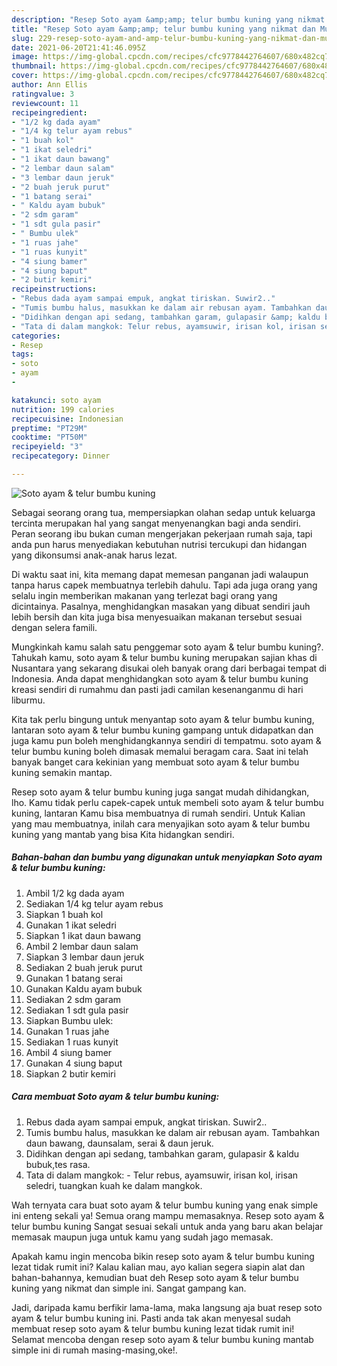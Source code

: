 ```yaml
---
description: "Resep Soto ayam &amp;amp; telur bumbu kuning yang nikmat dan Mudah Dibuat"
title: "Resep Soto ayam &amp;amp; telur bumbu kuning yang nikmat dan Mudah Dibuat"
slug: 229-resep-soto-ayam-and-amp-telur-bumbu-kuning-yang-nikmat-dan-mudah-dibuat
date: 2021-06-20T21:41:46.095Z
image: https://img-global.cpcdn.com/recipes/cfc9778442764607/680x482cq70/soto-ayam-telur-bumbu-kuning-foto-resep-utama.jpg
thumbnail: https://img-global.cpcdn.com/recipes/cfc9778442764607/680x482cq70/soto-ayam-telur-bumbu-kuning-foto-resep-utama.jpg
cover: https://img-global.cpcdn.com/recipes/cfc9778442764607/680x482cq70/soto-ayam-telur-bumbu-kuning-foto-resep-utama.jpg
author: Ann Ellis
ratingvalue: 3
reviewcount: 11
recipeingredient:
- "1/2 kg dada ayam"
- "1/4 kg telur ayam rebus"
- "1 buah kol"
- "1 ikat seledri"
- "1 ikat daun bawang"
- "2 lembar daun salam"
- "3 lembar daun jeruk"
- "2 buah jeruk purut"
- "1 batang serai"
- " Kaldu ayam bubuk"
- "2 sdm garam"
- "1 sdt gula pasir"
- " Bumbu ulek"
- "1 ruas jahe"
- "1 ruas kunyit"
- "4 siung bamer"
- "4 siung baput"
- "2 butir kemiri"
recipeinstructions:
- "Rebus dada ayam sampai empuk, angkat tiriskan. Suwir2.."
- "Tumis bumbu halus, masukkan ke dalam air rebusan ayam. Tambahkan daun bawang, daunsalam, serai &amp; daun jeruk."
- "Didihkan dengan api sedang, tambahkan garam, gulapasir &amp; kaldu bubuk,tes rasa."
- "Tata di dalam mangkok: Telur rebus, ayamsuwir, irisan kol, irisan seledri, tuangkan kuah ke dalam mangkok."
categories:
- Resep
tags:
- soto
- ayam
- 

katakunci: soto ayam  
nutrition: 199 calories
recipecuisine: Indonesian
preptime: "PT29M"
cooktime: "PT50M"
recipeyield: "3"
recipecategory: Dinner

---
```



![Soto ayam &amp; telur bumbu kuning](https://img-global.cpcdn.com/recipes/cfc9778442764607/680x482cq70/soto-ayam-telur-bumbu-kuning-foto-resep-utama.jpg)

Sebagai seorang orang tua, mempersiapkan olahan sedap untuk keluarga tercinta merupakan hal yang sangat menyenangkan bagi anda sendiri. Peran seorang ibu bukan cuman mengerjakan pekerjaan rumah saja, tapi anda pun harus menyediakan kebutuhan nutrisi tercukupi dan hidangan yang dikonsumsi anak-anak harus lezat.

Di waktu  saat ini, kita memang dapat memesan panganan jadi walaupun tanpa harus capek membuatnya terlebih dahulu. Tapi ada juga orang yang selalu ingin memberikan makanan yang terlezat bagi orang yang dicintainya. Pasalnya, menghidangkan masakan yang dibuat sendiri jauh lebih bersih dan kita juga bisa menyesuaikan makanan tersebut sesuai dengan selera famili. 



Mungkinkah kamu salah satu penggemar soto ayam &amp; telur bumbu kuning?. Tahukah kamu, soto ayam &amp; telur bumbu kuning merupakan sajian khas di Nusantara yang sekarang disukai oleh banyak orang dari berbagai tempat di Indonesia. Anda dapat menghidangkan soto ayam &amp; telur bumbu kuning kreasi sendiri di rumahmu dan pasti jadi camilan kesenanganmu di hari liburmu.

Kita tak perlu bingung untuk menyantap soto ayam &amp; telur bumbu kuning, lantaran soto ayam &amp; telur bumbu kuning gampang untuk didapatkan dan juga kamu pun boleh menghidangkannya sendiri di tempatmu. soto ayam &amp; telur bumbu kuning boleh dimasak memalui beragam cara. Saat ini telah banyak banget cara kekinian yang membuat soto ayam &amp; telur bumbu kuning semakin mantap.

Resep soto ayam &amp; telur bumbu kuning juga sangat mudah dihidangkan, lho. Kamu tidak perlu capek-capek untuk membeli soto ayam &amp; telur bumbu kuning, lantaran Kamu bisa membuatnya di rumah sendiri. Untuk Kalian yang mau membuatnya, inilah cara menyajikan soto ayam &amp; telur bumbu kuning yang mantab yang bisa Kita hidangkan sendiri.

<!--inarticleads1-->

##### Bahan-bahan dan bumbu yang digunakan untuk menyiapkan Soto ayam &amp; telur bumbu kuning:

1. Ambil 1/2 kg dada ayam
1. Sediakan 1/4 kg telur ayam rebus
1. Siapkan 1 buah kol
1. Gunakan 1 ikat seledri
1. Siapkan 1 ikat daun bawang
1. Ambil 2 lembar daun salam
1. Siapkan 3 lembar daun jeruk
1. Sediakan 2 buah jeruk purut
1. Gunakan 1 batang serai
1. Gunakan  Kaldu ayam bubuk
1. Sediakan 2 sdm garam
1. Sediakan 1 sdt gula pasir
1. Siapkan  Bumbu ulek:
1. Gunakan 1 ruas jahe
1. Sediakan 1 ruas kunyit
1. Ambil 4 siung bamer
1. Gunakan 4 siung baput
1. Siapkan 2 butir kemiri




<!--inarticleads2-->

##### Cara membuat Soto ayam &amp; telur bumbu kuning:

1. Rebus dada ayam sampai empuk, angkat tiriskan. Suwir2..
1. Tumis bumbu halus, masukkan ke dalam air rebusan ayam. Tambahkan daun bawang, daunsalam, serai &amp; daun jeruk.
1. Didihkan dengan api sedang, tambahkan garam, gulapasir &amp; kaldu bubuk,tes rasa.
1. Tata di dalam mangkok: - Telur rebus, ayamsuwir, irisan kol, irisan seledri, tuangkan kuah ke dalam mangkok.




Wah ternyata cara buat soto ayam &amp; telur bumbu kuning yang enak simple ini enteng sekali ya! Semua orang mampu memasaknya. Resep soto ayam &amp; telur bumbu kuning Sangat sesuai sekali untuk anda yang baru akan belajar memasak maupun juga untuk kamu yang sudah jago memasak.

Apakah kamu ingin mencoba bikin resep soto ayam &amp; telur bumbu kuning lezat tidak rumit ini? Kalau kalian mau, ayo kalian segera siapin alat dan bahan-bahannya, kemudian buat deh Resep soto ayam &amp; telur bumbu kuning yang nikmat dan simple ini. Sangat gampang kan. 

Jadi, daripada kamu berfikir lama-lama, maka langsung aja buat resep soto ayam &amp; telur bumbu kuning ini. Pasti anda tak akan menyesal sudah membuat resep soto ayam &amp; telur bumbu kuning lezat tidak rumit ini! Selamat mencoba dengan resep soto ayam &amp; telur bumbu kuning mantab simple ini di rumah masing-masing,oke!.


